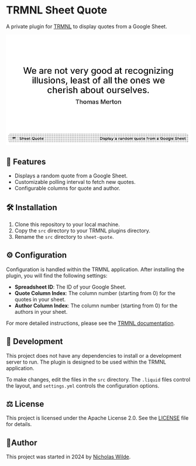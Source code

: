 # TRMNL Sheet Quote

A private plugin for [TRMNL](https://usetrmnl.com) to display quotes from a Google Sheet.

![sheet-quote](https://raw.githubusercontent.com/nicholaswilde/trmnl-sheet-quote/refs/heads/main/src/img/screenshot.png)

## :rocket: Features

-   Displays a random quote from a Google Sheet.
-   Customizable polling interval to fetch new quotes.
-   Configurable columns for quote and author.

## :hammer_and_wrench: Installation

1.  Clone this repository to your local machine.
2.  Copy the `src` directory to your TRMNL plugins directory.
3.  Rename the `src` directory to `sheet-quote`.

## :gear: Configuration

Configuration is handled within the TRMNL application. After installing the plugin, you will find the following settings:

-   **Spreadsheet ID**: The ID of your Google Sheet.
-   **Quote Column Index**: The column number (starting from 0) for the quotes in your sheet.
-   **Author Column Index**: The column number (starting from 0) for the authors in your sheet.

For more detailed instructions, please see the [TRMNL documentation](https://help.usetrmnl.com/en/articles/11400219-using-google-sheets-with-private-plugins).

## :construction: Development

This project does not have any dependencies to install or a development server to run. The plugin is designed to be used within the TRMNL application.

To make changes, edit the files in the `src` directory. The `.liquid` files control the layout, and `settings.yml` controls the configuration options.

## :balance_scale: License

This project is licensed under the Apache License 2.0. See the [LICENSE](LICENSE) file for details.

## :pencil:​ Author

​This project was started in 2024 by [Nicholas Wilde][2].

[2]: <https://github.com/nicholaswilde/>
